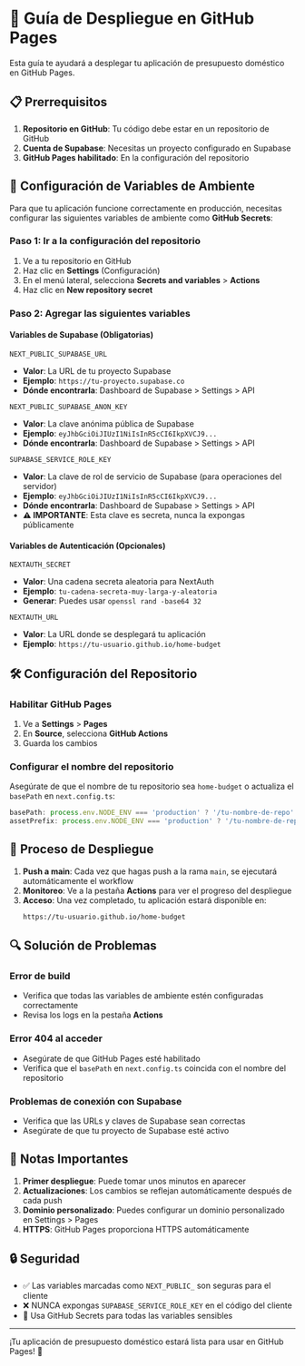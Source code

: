# 🚀 Guía de Despliegue en GitHub Pages

Esta guía te ayudará a desplegar tu aplicación de presupuesto doméstico en GitHub Pages.

## 📋 Prerrequisitos

1. **Repositorio en GitHub**: Tu código debe estar en un repositorio de GitHub
2. **Cuenta de Supabase**: Necesitas un proyecto configurado en Supabase
3. **GitHub Pages habilitado**: En la configuración del repositorio

## 🔧 Configuración de Variables de Ambiente

Para que tu aplicación funcione correctamente en producción, necesitas configurar las siguientes variables de ambiente como **GitHub Secrets**:

### Paso 1: Ir a la configuración del repositorio
1. Ve a tu repositorio en GitHub
2. Haz clic en **Settings** (Configuración)
3. En el menú lateral, selecciona **Secrets and variables** > **Actions**
4. Haz clic en **New repository secret**

### Paso 2: Agregar las siguientes variables

#### Variables de Supabase (Obligatorias)
```
NEXT_PUBLIC_SUPABASE_URL
```
- **Valor**: La URL de tu proyecto Supabase
- **Ejemplo**: `https://tu-proyecto.supabase.co`
- **Dónde encontrarla**: Dashboard de Supabase > Settings > API

```
NEXT_PUBLIC_SUPABASE_ANON_KEY
```
- **Valor**: La clave anónima pública de Supabase
- **Ejemplo**: `eyJhbGciOiJIUzI1NiIsInR5cCI6IkpXVCJ9...`
- **Dónde encontrarla**: Dashboard de Supabase > Settings > API

```
SUPABASE_SERVICE_ROLE_KEY
```
- **Valor**: La clave de rol de servicio de Supabase (para operaciones del servidor)
- **Ejemplo**: `eyJhbGciOiJIUzI1NiIsInR5cCI6IkpXVCJ9...`
- **Dónde encontrarla**: Dashboard de Supabase > Settings > API
- **⚠️ IMPORTANTE**: Esta clave es secreta, nunca la expongas públicamente

#### Variables de Autenticación (Opcionales)
```
NEXTAUTH_SECRET
```
- **Valor**: Una cadena secreta aleatoria para NextAuth
- **Ejemplo**: `tu-cadena-secreta-muy-larga-y-aleatoria`
- **Generar**: Puedes usar `openssl rand -base64 32`

```
NEXTAUTH_URL
```
- **Valor**: La URL donde se desplegará tu aplicación
- **Ejemplo**: `https://tu-usuario.github.io/home-budget`

## 🛠️ Configuración del Repositorio

### Habilitar GitHub Pages
1. Ve a **Settings** > **Pages**
2. En **Source**, selecciona **GitHub Actions**
3. Guarda los cambios

### Configurar el nombre del repositorio
Asegúrate de que el nombre de tu repositorio sea `home-budget` o actualiza el `basePath` en `next.config.ts`:

```typescript
basePath: process.env.NODE_ENV === 'production' ? '/tu-nombre-de-repo' : '',
assetPrefix: process.env.NODE_ENV === 'production' ? '/tu-nombre-de-repo/' : '',
```

## 🚀 Proceso de Despliegue

1. **Push a main**: Cada vez que hagas push a la rama `main`, se ejecutará automáticamente el workflow
2. **Monitoreo**: Ve a la pestaña **Actions** para ver el progreso del despliegue
3. **Acceso**: Una vez completado, tu aplicación estará disponible en:
   ```
   https://tu-usuario.github.io/home-budget
   ```

## 🔍 Solución de Problemas

### Error de build
- Verifica que todas las variables de ambiente estén configuradas correctamente
- Revisa los logs en la pestaña **Actions**

### Error 404 al acceder
- Asegúrate de que GitHub Pages esté habilitado
- Verifica que el `basePath` en `next.config.ts` coincida con el nombre del repositorio

### Problemas de conexión con Supabase
- Verifica que las URLs y claves de Supabase sean correctas
- Asegúrate de que tu proyecto de Supabase esté activo

## 📝 Notas Importantes

1. **Primer despliegue**: Puede tomar unos minutos en aparecer
2. **Actualizaciones**: Los cambios se reflejan automáticamente después de cada push
3. **Dominio personalizado**: Puedes configurar un dominio personalizado en Settings > Pages
4. **HTTPS**: GitHub Pages proporciona HTTPS automáticamente

## 🔒 Seguridad

- ✅ Las variables marcadas como `NEXT_PUBLIC_` son seguras para el cliente
- ❌ NUNCA expongas `SUPABASE_SERVICE_ROLE_KEY` en el código del cliente
- 🔐 Usa GitHub Secrets para todas las variables sensibles

---

¡Tu aplicación de presupuesto doméstico estará lista para usar en GitHub Pages! 🎉